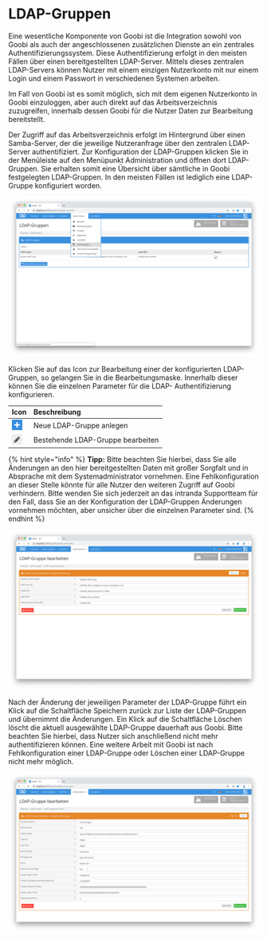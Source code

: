 # LDAP-Gruppen

Eine wesentliche Komponente von Goobi ist die Integration sowohl von Goobi als auch der angeschlossenen zusätzlichen Dienste an ein zentrales Authentifizierungssystem. Diese Authentifizierung erfolgt in den meisten Fällen über einen bereitgestellten LDAP-Server. Mittels dieses zentralen LDAP-Servers können Nutzer mit einem einzigen Nutzerkonto mit nur einem Login und einem Passwort in verschiedenen Systemen arbeiten.

Im Fall von Goobi ist es somit möglich, sich mit dem eigenen Nutzerkonto in Goobi einzuloggen, aber auch direkt auf das Arbeitsverzeichnis zuzugreifen, innerhalb dessen Goobi für die Nutzer Daten zur Bearbeitung bereitstellt.

Der Zugriff auf das Arbeitsverzeichnis erfolgt im Hintergrund über einen Samba-Server, der die jeweilige Nutzeranfrage über den zentralen LDAP-Server authentifiziert. Zur Konfiguration der LDAP-Gruppen klicken Sie in der Menüleiste auf den Menüpunkt Administration und öffnen dort LDAP-Gruppen. Sie erhalten somit eine Übersicht über sämtliche in Goobi festgelegten LDAP-Gruppen. In den meisten Fällen ist lediglich eine LDAP-Gruppe konfiguriert worden.

![Liste der konfigurierten LDAP-Gruppen](screen1_de.png)

Klicken Sie auf das Icon zur Bearbeitung einer der konfigurierten LDAP-Gruppen, so gelangen Sie in die Bearbeitungsmaske. Innerhalb dieser können Sie die einzelnen Parameter für die LDAP- Authentifizierung konfigurieren.

| Icon | Beschreibung |
| :--- | :--- |
| ![icon_new.png](icon_new.png) | Neue LDAP-Gruppe anlegen |
| ![icon_edit.png](icon_edit.png) | Bestehende LDAP-Gruppe bearbeiten |

{% hint style="info" %}
**Tipp:** Bitte beachten Sie hierbei, dass Sie alle Änderungen an den hier bereitgestellten Daten mit großer Sorgfalt und in Absprache mit dem Systemadministrator vornehmen. Eine Fehlkonfiguration an dieser Stelle könnte für alle Nutzer den weiteren Zugriff auf Goobi verhindern. Bitte wenden Sie sich jederzeit an das intranda Supportteam für den Fall, dass Sie an der Konfiguration der LDAP-Gruppen Änderungen vornehmen möchten, aber unsicher über die einzelnen Parameter sind.
{% endhint %}

![Bearbeitungsmaske für eine LDAP-Gruppe](screen2_de.png)

Nach der Änderung der jeweiligen Parameter der LDAP-Gruppe führt ein Klick auf die Schaltfläche Speichern zurück zur Liste der LDAP-Gruppen und übernimmt die Änderungen. Ein Klick auf die Schaltfläche Löschen löscht die aktuell ausgewählte LDAP-Gruppe dauerhaft aus Goobi. Bitte beachten Sie hierbei, dass Nutzer sich anschließend nicht mehr authentifizieren können. Eine weitere Arbeit mit Goobi ist nach Fehlkonfiguration einer LDAP-Gruppe oder Löschen einer LDAP-Gruppe nicht mehr möglich.

![Bearbeitungsmaske für die LDAP-Details](screen3_de.png)
